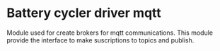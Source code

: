 # Battery cycler driver mqtt
Module used for create brokers for mqtt communications. This module provide the interface
to make suscriptions to topics and publish.
